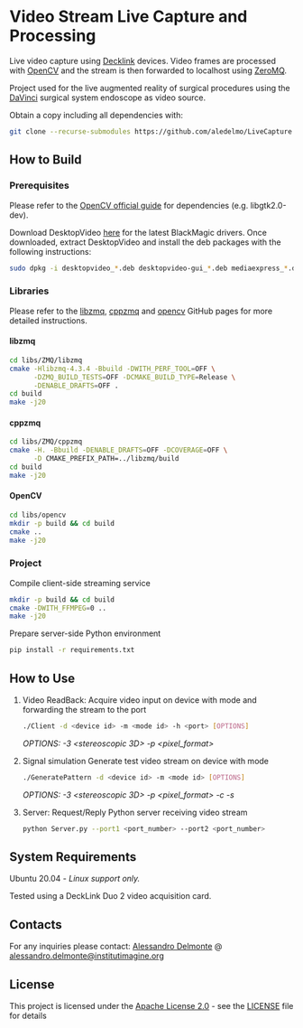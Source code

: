 # Video Stream Live Capture and Processing
Live video capture using [Decklink](https://www.blackmagicdesign.com/products/decklink/) devices.
Video frames are processed with [OpenCV](https://opencv.org/) and the stream is then forwarded to localhost using [ZeroMQ](https://zeromq.org/).

Project used for the live augmented reality of surgical procedures using the
[DaVinci](https://www.intuitive.com/) surgical system endoscope as video source.

Obtain a copy including all dependencies with:
```bash
git clone --recurse-submodules https://github.com/aledelmo/LiveCapture
```

## How to Build

### Prerequisites

Please refer to the [OpenCV official guide](https://docs.opencv.org/4.5.2/d7/d9f/tutorial_linux_install.html) for dependencies
(e.g. libgtk2.0-dev).

Download DesktopVideo [here](https://www.blackmagicdesign.com/developer/product/capture-and-playback) for the latest BlackMagic drivers.
Once downloaded, extract DesktopVideo and install the deb packages with the following instructions:
```bash
sudo dpkg -i desktopvideo_*.deb desktopvideo-gui_*.deb mediaexpress_*.deb
```

### Libraries

Please refer to the [libzmq](https://github.com/zeromq/libzmq), [cppzmq](https://github.com/zeromq/cppzmq) and [opencv](https://github.com/opencv/opencv) GitHub pages for more detailed instructions.

#### libzmq

```bash
cd libs/ZMQ/libzmq
cmake -Hlibzmq-4.3.4 -Bbuild -DWITH_PERF_TOOL=OFF \
      -DZMQ_BUILD_TESTS=OFF -DCMAKE_BUILD_TYPE=Release \
      -DENABLE_DRAFTS=OFF .
cd build
make -j20
```

#### cppzmq

```bash
cd libs/ZMQ/cppzmq
cmake -H. -Bbuild -DENABLE_DRAFTS=OFF -DCOVERAGE=OFF \
      -D CMAKE_PREFIX_PATH=../libzmq/build
cd build
make -j20
```

#### OpenCV

```bash
cd libs/opencv
mkdir -p build && cd build
cmake ..
make -j20
```

### Project

Compile client-side streaming service
```bash
mkdir -p build && cd build
cmake -DWITH_FFMPEG=0 .. 
make -j20
```

Prepare server-side Python environment
```bash
pip install -r requirements.txt
```

## How to Use

1. Video ReadBack: Acquire video input on device <d> with mode <m> and forwarding the stream to the port <h>
    ```bash
    ./Client -d <device id> -m <mode id> -h <port> [OPTIONS]
    ```
   *OPTIONS: -3 <stereoscopic 3D> -p <pixel_format>*
   
2. Signal simulation
   Generate test video stream on device <d> with mode <m>
    ```bash
    ./GeneratePattern -d <device id> -m <mode id> [OPTIONS]
    ```
   *OPTIONS: -3 <stereoscopic 3D> -p <pixel_format> -c <channels> -s <depth>*

3.  Server: Request/Reply Python server receiving video stream
    ```bash
    python Server.py --port1 <port_number> --port2 <port_number>
    ```

## System Requirements

Ubuntu 20.04 - *Linux support only.*

Tested using a DeckLink Duo 2 video acquisition card.

## Contacts

For any inquiries please contact:
[Alessandro Delmonte](https://aledelmo.github.io) @ [alessandro.delmonte@institutimagine.org](mailto:alessandro.delmonte@institutimagine.org)

## License

This project is licensed under the [Apache License 2.0](LICENSE) - see the [LICENSE](LICENSE) file for
details
